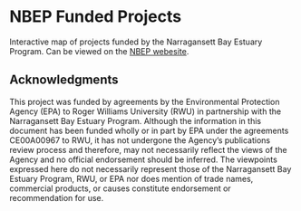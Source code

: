 # NBEP Funded Projects
Interactive map of projects funded by the Narragansett Bay Estuary Program. Can be viewed on the [NBEP webesite](https://www.nbep.org/projects-we-fund). 

## Acknowledgments
This project was funded by agreements by the Environmental Protection Agency (EPA) to Roger Williams University (RWU) in partnership with the Narragansett Bay Estuary Program. Although the information in this document has been funded wholly or in part by EPA under the agreements CE00A00967 to RWU, it has not undergone the Agency’s publications review process and therefore, may not necessarily reflect the views of the Agency and no official endorsement should be inferred. The viewpoints expressed here do not necessarily represent those of the Narragansett Bay Estuary Program, RWU, or EPA nor does mention of trade names, commercial products, or causes constitute endorsement or recommendation for use.
